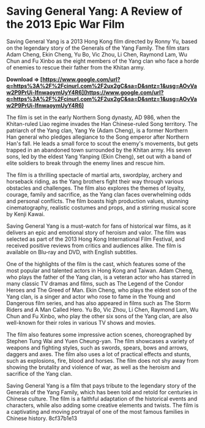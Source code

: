# Saving General Yang: A Review of the 2013 Epic War Film
 
Saving General Yang is a 2013 Hong Kong film directed by Ronny Yu, based on the legendary story of the Generals of the Yang Family. The film stars Adam Cheng, Ekin Cheng, Yu Bo, Vic Zhou, Li Chen, Raymond Lam, Wu Chun and Fu Xinbo as the eight members of the Yang clan who face a horde of enemies to rescue their father from the Khitan army.
 
**Download ⇒ [https://www.google.com/url?q=https%3A%2F%2Fcinurl.com%2F2ux2gC&sa=D&sntz=1&usg=AOvVaw2P9PrUi-IfnwaoymUyY4R6](https://www.google.com/url?q=https%3A%2F%2Fcinurl.com%2F2ux2gC&sa=D&sntz=1&usg=AOvVaw2P9PrUi-IfnwaoymUyY4R6)**


 
The film is set in the early Northern Song dynasty, AD 986, when the Khitan-ruled Liao regime invades the Han Chinese-ruled Song territory. The patriarch of the Yang clan, Yang Ye (Adam Cheng), is a former Northern Han general who pledges allegiance to the Song emperor after Northern Han's fall. He leads a small force to scout the enemy's movements, but gets trapped in an abandoned town surrounded by the Khitan army. His seven sons, led by the eldest Yang Yanping (Ekin Cheng), set out with a band of elite soldiers to break through the enemy lines and rescue him.
 
The film is a thrilling spectacle of martial arts, swordplay, archery and horseback riding, as the Yang brothers fight their way through various obstacles and challenges. The film also explores the themes of loyalty, courage, family and sacrifice, as the Yang clan faces overwhelming odds and personal conflicts. The film boasts high production values, stunning cinematography, realistic costumes and props, and a stirring musical score by Kenji Kawai.
 
Saving General Yang is a must-watch for fans of historical war films, as it delivers an epic and emotional story of heroism and valor. The film was selected as part of the 2013 Hong Kong International Film Festival, and received positive reviews from critics and audiences alike. The film is available on Blu-ray and DVD, with English subtitles.

One of the highlights of the film is the cast, which features some of the most popular and talented actors in Hong Kong and Taiwan. Adam Cheng, who plays the father of the Yang clan, is a veteran actor who has starred in many classic TV dramas and films, such as The Legend of the Condor Heroes and The Greed of Man. Ekin Cheng, who plays the eldest son of the Yang clan, is a singer and actor who rose to fame in the Young and Dangerous film series, and has also appeared in films such as The Storm Riders and A Man Called Hero. Yu Bo, Vic Zhou, Li Chen, Raymond Lam, Wu Chun and Fu Xinbo, who play the other six sons of the Yang clan, are also well-known for their roles in various TV shows and movies.
 
The film also features some impressive action scenes, choreographed by Stephen Tung Wai and Yuen Cheung-yan. The film showcases a variety of weapons and fighting styles, such as swords, spears, bows and arrows, daggers and axes. The film also uses a lot of practical effects and stunts, such as explosions, fire, blood and horses. The film does not shy away from showing the brutality and violence of war, as well as the heroism and sacrifice of the Yang clan.
 
Saving General Yang is a film that pays tribute to the legendary story of the Generals of the Yang Family, which has been told and retold for centuries in Chinese culture. The film is a faithful adaptation of the historical events and characters, while also adding some creative elements and twists. The film is a captivating and moving portrayal of one of the most famous families in Chinese history.
 8cf37b1e13
 
